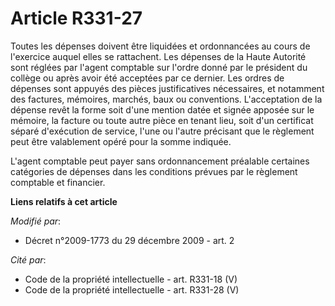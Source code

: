 # Article R331-27

Toutes les dépenses doivent être liquidées et ordonnancées au cours de l'exercice auquel elles se rattachent. Les dépenses de
la Haute Autorité sont réglées par l'agent comptable sur l'ordre donné par le président du collège ou après avoir été
acceptées par ce dernier. Les ordres de dépenses sont appuyés des pièces justificatives nécessaires, et notamment des
factures, mémoires, marchés, baux ou conventions. L'acceptation de la dépense revêt la forme soit d'une mention datée et
signée apposée sur le mémoire, la facture ou toute autre pièce en tenant lieu, soit d'un certificat séparé d'exécution de
service, l'une ou l'autre précisant que le règlement peut être valablement opéré pour la somme indiquée. 

L'agent comptable peut payer sans ordonnancement préalable certaines catégories de dépenses dans les conditions prévues par
le règlement comptable et financier.

**Liens relatifs à cet article**

_Modifié par_:

  - Décret n°2009-1773 du 29 décembre 2009 - art. 2

_Cité par_:

  - Code de la propriété intellectuelle - art. R331-18 (V)
  - Code de la propriété intellectuelle - art. R331-28 (V)

